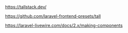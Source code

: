 https://tallstack.dev/

https://github.com/laravel-frontend-presets/tall

https://laravel-livewire.com/docs/2.x/making-components

